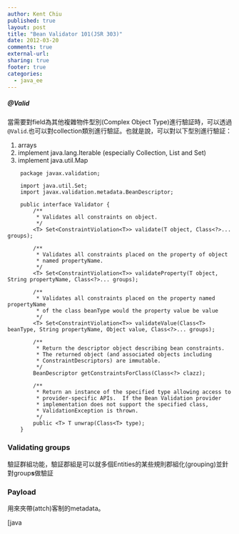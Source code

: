 ```yaml
---
author: Kent Chiu
published: true
layout: post
title: "Bean Validator 101(JSR 303)"
date: 2012-03-20
comments: true
external-url:
sharing: true
footer: true
categories:
  - java_ee
---
```





##### @Valid

當需要對field為其他複雜物件型別(Complex Object
Type)進行驗証時，可以透過`@Valid`.也可以對collection類別進行驗証。也就是說，可以對以下型別進行驗証：

1.  arrays
2.  implement java.lang.Iterable (especially Collection, List and Set)
3.  implement java.util.Map



```
    package javax.validation;
     
    import java.util.Set;
    import javax.validation.metadata.BeanDescriptor;
     
    public interface Validator {
        /**
         * Validates all constraints on object.
         */
        <T> Set<ConstraintViolation<T>> validate(T object, Class<?>... groups);
     
        /**
         * Validates all constraints placed on the property of object
         * named propertyName.
         */
        <T> Set<ConstraintViolation<T>> validateProperty(T object, String propertyName, Class<?>... groups);
     
        /**
         * Validates all constraints placed on the property named propertyName
         * of the class beanType would the property value be value
         */
        <T> Set<ConstraintViolation<T>> validateValue(Class<T> beanType, String propertyName, Object value, Class<?>... groups);
     
        /**
         * Return the descriptor object describing bean constraints.
         * The returned object (and associated objects including
         * ConstraintDescriptors) are immutable.
         */
        BeanDescriptor getConstraintsForClass(Class<?> clazz);
     
        /**
         * Return an instance of the specified type allowing access to
         * provider-specific APIs.  If the Bean Validation provider
         * implementation does not support the specified class,
         * ValidationException is thrown.
         */
        public <T> T unwrap(Class<T> type);
    }

```

### Validating groups

驗証群組功能，驗証郡組是可以就多個Entities的某些規則郡組化(grouping)並針對group**s**做驗証

### Payload

用來夾帶(attch)客制的metadata。

[java
